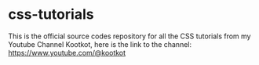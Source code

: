 # css-tutorials
This is the official source codes repository for all the CSS tutorials from my Youtube Channel Kootkot, here is the link to the channel:
https://www.youtube.com/@kootkot
